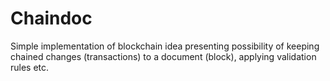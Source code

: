 # Chaindoc

Simple implementation of blockchain idea presenting possibility of keeping chained changes (transactions) to
a document (block), applying validation rules etc.
